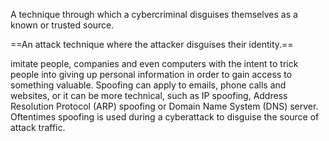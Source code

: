 A technique through which a cybercriminal disguises themselves as a known or trusted source.

==An attack technique where the attacker disguises their identity.==

imitate people, companies and even computers with the intent to trick people into giving up personal information in order to gain access to something valuable. Spoofing can apply to emails, phone calls and websites, or it can be more technical, such as IP spoofing, Address Resolution Protocol (ARP) spoofing or Domain Name System (DNS) server. Oftentimes spoofing is used during a cyberattack to disguise the source of attack traffic.